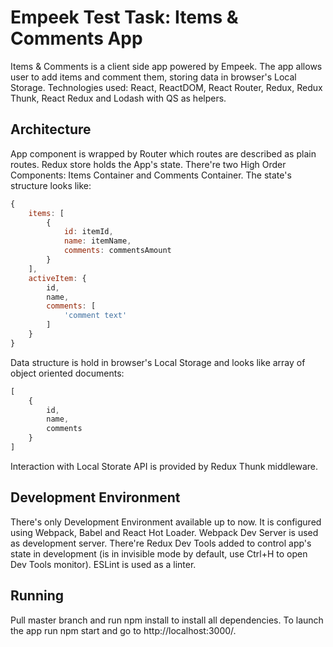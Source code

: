# Empeek Test Task: Items & Comments App

Items & Comments is a client side app powered by Empeek. The app allows user to add items and comment them, storing data in browser's
Local Storage.
Technologies used: React, ReactDOM, React Router, Redux, Redux Thunk, React Redux and Lodash with QS as helpers.

## Architecture

App component is wrapped by Router which routes are described as plain routes. Redux store holds the App's state.
There're two High Order Components: Items Container and Comments Container. The state's structure looks like:
```javascript
{
    items: [
        {
            id: itemId,
            name: itemName,
            comments: commentsAmount
        }
    ],
    activeItem: {
        id,
        name,
        comments: [
            'comment text'
        ]
    }
}
```

Data structure is hold in browser's Local Storage and looks like array of object oriented documents:
```javascript
[
    {
        id,
        name,
        comments
    }
]
```
Interaction with Local Storate API is provided by Redux Thunk middleware.

## Development Environment

There's only Development Environment available up to now. It is configured using Webpack, Babel and React Hot Loader.
Webpack Dev Server is used as development server. There're Redux Dev Tools added to control app's state in development
(is in invisible mode by default, use Ctrl+H to open Dev Tools monitor). ESLint is used as a linter.

## Running

Pull master branch and run npm install to install all dependencies.
To launch the app run npm start and go to http://localhost:3000/.
